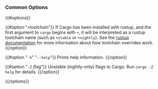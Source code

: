 ### Common Options

{{#options}}

{{#option "`+`_toolchain_"}}
If Cargo has been installed with rustup, and the first argument to `cargo`
begins with `+`, it will be interpreted as a rustup toolchain name (such
as `+stable` or `+nightly`).
See the [rustup documentation](https://github.com/rust-lang/rustup/)
for more information about how toolchain overrides work.
{{/option}}

{{#option "`-h`" "`--help`"}}
Prints help information.
{{/option}}

{{#option "`-Z` _flag_"}}
Unstable (nightly-only) flags to Cargo. Run `cargo -Z help` for details.
{{/option}}

{{/options}}
